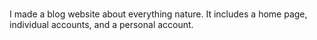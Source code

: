 # 
I made a blog website about everything nature. It includes a home page, individual accounts, and a personal account. 
